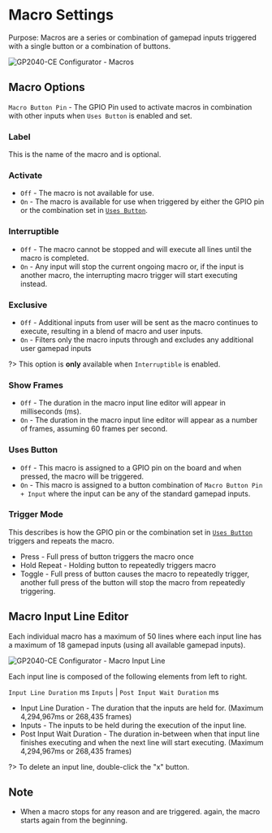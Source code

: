 # Macro Settings

Purpose: Macros are a series or combination of gamepad inputs triggered with a single button or a combination of buttons.

![GP2040-CE Configurator - Macros](@site/docs/assets/images/gpc-macros.png)

## Macro Options

`Macro Button Pin` - The GPIO Pin used to activate macros in combination with other inputs when `Uses Button` is enabled and set.

### Label

This is the name of the macro and is optional.

### Activate

- `Off` - The macro is not available for use.
- `On` - The macro is available for use when triggered by either the GPIO pin or the combination set in [`Uses Button`](#uses-button).
  
### Interruptible

- `Off` - The macro cannot be stopped and will execute all lines until the macro is completed.
- `On` - Any input will stop the current ongoing macro or, if the input is another macro, the interrupting macro trigger will start executing instead.

### Exclusive

- `Off` - Additional inputs from user will be sent as the macro continues to execute, resulting in a blend of macro and user inputs.
- `On` - Filters only the macro inputs through and excludes any additional user gamepad inputs

?> This option is **only** available when `Interruptible` is enabled.

### Show Frames

- `Off` - The duration in the macro input line editor will appear in milliseconds (ms).
- `On` - The duration in the macro input line editor will appear as a number of frames, assuming 60 frames per second.

### Uses Button

- `Off` - This macro is assigned to a GPIO pin on the board and when pressed, the macro will be triggered.
- `On` - This macro is assigned to a button combination of `Macro Button Pin + Input` where the input can be any of the standard gamepad inputs.

### Trigger Mode

This describes is how the GPIO pin or the combination set in [`Uses Button`](#uses-button) triggers and repeats the macro.

- Press - Full press of button triggers the macro once
- Hold Repeat - Holding button to repeatedly triggers macro
- Toggle - Full press of button causes the macro to repeatedly trigger, another full press of the button will stop the macro from repeatedly triggering.

## Macro Input Line Editor

Each individual macro has a maximum of 50 lines where each input line has a maximum of 18 gamepad inputs (using all available gamepad inputs).

![GP2040-CE Configurator - Macro Input Line](@site/docs/assets/images/gpc-macros-input-line.png)

Each input line is composed of the following elements from left to right.

`Input Line Duration` ms `Inputs` | `Post Input Wait Duration` ms

- Input Line Duration - The duration that the inputs are held for. (Maximum 4,294,967ms or 268,435 frames)
- Inputs - The inputs to be held during the execution of the input line.
- Post Input Wait Duration - The duration in-between when that input line finishes executing and when the next line will start executing. (Maximum 4,294,967ms or 268,435 frames)

?> To delete an input line, double-click the "x" button.

## Note

- When a macro stops for any reason and are triggered. again, the macro starts again from the beginning.